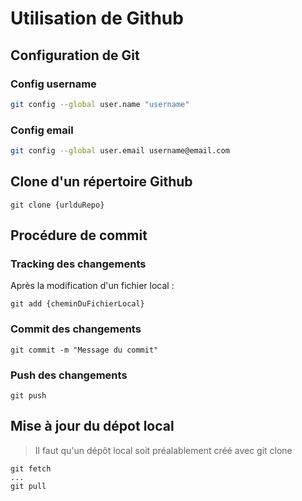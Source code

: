 # Utilisation de Github
## Configuration de Git

### Config username

```bash
git config --global user.name "username"
```

### Config email

```bash
git config --global user.email username@email.com
```

## Clone d'un répertoire Github

```shell
git clone {urlduRepo}
```

## Procédure de commit

### Tracking des changements

Après la modification d'un fichier local :

```shell
git add {cheminDuFichierLocal}
```

### Commit des changements

```shell
git commit -m "Message du commit"
```

### Push des changements

```shell
git push
```

## Mise à jour du dépot local

> Il faut qu'un dépôt local soit préalablement créé avec git clone


```shell
git fetch
...
git pull
```

